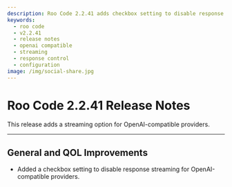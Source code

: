 ```yaml
---
description: Roo Code 2.2.41 adds checkbox setting to disable response streaming for OpenAI-compatible providers for better control.
keywords:
  - roo code
  - v2.2.41
  - release notes
  - openai compatible
  - streaming
  - response control
  - configuration
image: /img/social-share.jpg
---
```


# Roo Code 2.2.41 Release Notes

This release adds a streaming option for OpenAI-compatible providers.

---

## General and QOL Improvements

*   Added a checkbox setting to disable response streaming for OpenAI-compatible providers.